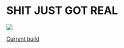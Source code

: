 # SHIT JUST GOT REAL

![](https://imgs.xkcd.com/comics/thesis_defense.png)

[Current build](https://www.dropbox.com/s/fowzrxordmzcl6f/doutorado.pdf?dl=0)
